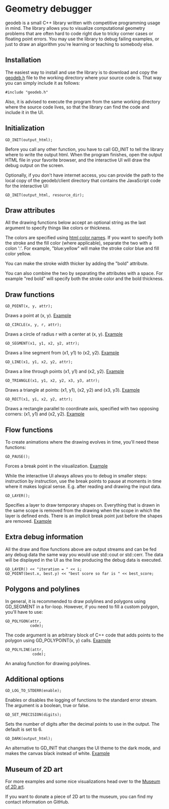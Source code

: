 Geometry debugger
=================

geodeb is a small C++ library written with competitive programming usage in mind. The library allows you to visualize computational geometry problems that are often hard to code right due to tricky corner cases or floating point errors. You may use the library to debug failing examples, or just to draw an algorithm you're learning or teaching to somebody else.

Installation
------------
The easiest way to install and use the library is to download and copy the [geodeb.h](https://raw.githubusercontent.com/lukakalinovcic/geodeb/master/lib/geodeb.h) file to the working directory where your source code is. That way you can simply include it as follows: 

    #include "geodeb.h"

Also, it is advised to execute the program from the same working directory where the source code lives, so that the library can find the code and include it in the UI.

Initialization
--------------

    GD_INIT(output_html);

Before you call any other function, you have to call GD_INIT to tell the library where to write the output html. When the program finishes, open the output HTML file in your favorite browser, and the interactive UI will draw the debug output on the screen.

Optionally, if you don't have internet access, you can provide the path to the local copy of the geodeb/client directory that contains the JavaScript code for the interactive UI: 

    GD_INIT(output_html, resource_dir);

Draw attributes
---------------

All the drawing functions below accept an optional string as the last argument to specify things like colors or thickness.

The colors are specified using [html color names](https://www.w3schools.com/colors/colors_names.asp). If you want to specify both the stroke and the fill color (where applicable), separate the two with a colon ':'. For example, "blue:yellow" will make the stroke color blue and fill color yellow.

You can make the stroke width thicker by adding the "bold" attribute.

You can also combine the two by separating the attributes with a space. For example "red bold" will specify both the stroke color and the bold thickness.

Draw functions
--------------

    GD_POINT(x, y, attr);

Draws a point at (x, y). [Example](https://lukakalinovcic.github.io/geodeb/examples/point.html)

    GD_CIRCLE(x, y, r, attr);

Draws a circle of radius r with a center at (x, y). [Example](https://lukakalinovcic.github.io/geodeb/examples/circle.html)

    GD_SEGMENT(x1, y1, x2, y2, attr);

Draws a line segment from (x1, y1) to (x2, y2). [Example](https://lukakalinovcic.github.io/geodeb/examples/segment.html)

    GD_LINE(x1, y1, x2, y2, attr);

Draws a line through points (x1, y1) and (x2, y2). [Example](https://lukakalinovcic.github.io/geodeb/examples/line.html)

    GD_TRIANGLE(x1, y1, x2, y2, x3, y3, attr);

Draws a triangle at points: (x1, y1), (x2, y2) and (x3, y3). [Example](https://lukakalinovcic.github.io/geodeb/examples/triangle.html)

    GD_RECT(x1, y1, x2, y2, attr);

Draws a rectangle parallel to coordinate axis, specified with two opposing corners: (x1, y1) and (x2, y2). [Example](https://lukakalinovcic.github.io/geodeb/examples/rect.html)

Flow functions
--------------

To create animations where the drawing evolves in time, you'll need these functions:

    GD_PAUSE();

Forces a break point in the visualization. [Example](https://lukakalinovcic.github.io/geodeb/examples/pause.html)

While the interactive UI always allows you to debug in smaller steps: instruction by instruction, use the break points to pause at moments in time where it makes logical sense. E.g. after reading and drawing the input data.

    GD_LAYER();

Specifies a layer to draw temporary shapes on. Everything that is drawn in the same scope is removed from the drawing when the scope in which the layer is defined ends. There is an implicit break point just before the shapes are removed. [Example](https://lukakalinovcic.github.io/geodeb/examples/layer.html)

Extra debug information
-----------------------

All the draw and flow functions above are output streams and can be fed any debug data the same way you would use std::cout or std::cerr. The data will be displayed in the UI as the line producing the debug data is executed.

    GD_LAYER() << "iteration = " << i;
    GD_POINT(best.x, best.y) << "best score so far is " << best_score;

Polygons and polylines
----------------------

In general, it is recommended to draw polylines and polygons using GD_SEGMENT in a for-loop. However, if you need to fill a custom polygon, you'll have to use:

    GD_POLYGON(attr,
               code);

The code argument is an arbitrary block of C++ code that adds points to the polygon using GD_POLYPOINT(x, y) calls. [Example](https://lukakalinovcic.github.io/geodeb/examples/polygon.html)

    GD_POLYLINE(attr,
                code);

An analog function for drawing polylines.

Additional options
------------------

    GD_LOG_TO_STDERR(enable);

Enables or disables the logging of functions to the standard error stream. The argument is a boolean, true or false.

    GD_SET_PRECISION(digits);

Sets the number of digits after the decimal points to use in the output. The default is set to 6.

    GD_DARK(output_html);

An alternative to GD_INIT that changes the UI theme to the dark mode, and makes the canvas black instead of white. [Example](https://lukakalinovcic.github.io/geodeb/examples/dark.html)

Museum of 2D art
----------------

For more examples and some nice visualizations head over to the [Museum of 2D art](https://lukakalinovcic.github.io/geodeb/).

If you want to donate a piece of 2D art to the museum, you can find my contact information on GitHub.